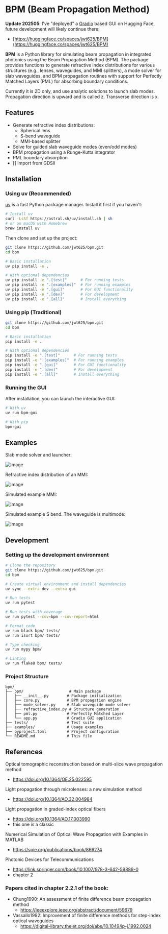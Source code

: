 # BPM (Beam Propagation Method)

**Update 202505**: I've "deployed" a [Gradio](https://www.gradio.app/) based GUI on Hugging Face, future development will likely continue there:
- [https://huggingface.co/spaces/jwt625/BPM](https://huggingface.co/spaces/jwt625/BPM)

**BPM** is a Python library for simulating beam propagation in integrated photonics using the Beam Propagation Method (BPM). The package provides functions to generate refractive index distributions for various structures (e.g., lenses, waveguides, and MMI splitters), a mode solver for slab waveguides, and BPM propagation routines with support for Perfectly Matched Layers (PML) for absorbing boundary conditions.

Currently it is 2D only, and use analytic solutions to launch slab modes. Propagation direction is upward and is called z. Transverse direction is x.

## Features

- Generate refractive index distributions:
  - Spherical lens
  - S-bend waveguide
  - MMI-based splitter
- Solve for guided slab waveguide modes (even/odd modes)
- BPM propagation using a Runge-Kutta integrator
- PML boundary absorption
- [] Import from GDSII

## Installation

### Using uv (Recommended)

[uv](https://github.com/astral-sh/uv) is a fast Python package manager. Install it first if you haven't:

```bash
# Install uv
curl -LsSf https://astral.sh/uv/install.sh | sh
# or on macOS with Homebrew
brew install uv
```

Then clone and set up the project:

```bash
git clone https://github.com/jwt625/bpm.git
cd bpm

# Basic installation
uv pip install -e .

# With optional dependencies
uv pip install -e ".[test]"      # For running tests
uv pip install -e ".[examples]"  # For running examples
uv pip install -e ".[gui]"       # For GUI functionality
uv pip install -e ".[dev]"       # For development
uv pip install -e ".[all]"       # Install everything
```

### Using pip (Traditional)

```bash
git clone https://github.com/jwt625/bpm.git
cd bpm

# Basic installation
pip install -e .

# With optional dependencies
pip install -e ".[test]"      # For running tests
pip install -e ".[examples]"  # For running examples
pip install -e ".[gui]"       # For GUI functionality
pip install -e ".[dev]"       # For development
pip install -e ".[all]"       # Install everything
```

### Running the GUI

After installation, you can launch the interactive GUI:

```bash
# With uv
uv run bpm-gui

# With pip
bpm-gui
```


## Examples

Slab mode solver and launcher:

![image](https://github.com/user-attachments/assets/5aad97f5-7521-431d-8578-9c7655831798)


Refractive index distribution of an MMI:

![image](https://github.com/user-attachments/assets/e15c0aac-7a6e-419b-9484-62c910e5ca1e)


Simulated example MMI:

![image](https://github.com/user-attachments/assets/d3ee4359-02d7-42cb-b568-d2f0eb55f7a0)


Simulated example S bend. The waveguide is multimode:

![image](https://github.com/user-attachments/assets/fdf6e0ba-5684-4312-8bb1-c2ab070e5de5)

## Development

### Setting up the development environment

```bash
# Clone the repository
git clone https://github.com/jwt625/bpm.git
cd bpm

# Create virtual environment and install dependencies
uv sync --extra dev --extra gui

# Run tests
uv run pytest

# Run tests with coverage
uv run pytest --cov=bpm --cov-report=html

# Format code
uv run black bpm/ tests/
uv run isort bpm/ tests/

# Type checking
uv run mypy bpm/

# Linting
uv run flake8 bpm/ tests/
```

### Project Structure

```
bpm/
├── bpm/                    # Main package
│   ├── __init__.py        # Package initialization
│   ├── core.py            # BPM propagation engine
│   ├── mode_solver.py     # Slab waveguide mode solver
│   ├── refractive_index.py # Structure generation
│   ├── pml.py             # Perfectly Matched Layer
│   └── app.py             # Gradio GUI application
├── tests/                 # Test suite
├── examples/              # Usage examples
├── pyproject.toml         # Project configuration
└── README.md              # This file
```




## References


Optical tomographic reconstruction based on multi-slice wave propagation method
- https://doi.org/10.1364/OE.25.022595

Light propagation through microlenses: a new simulation method
- https://doi.org/10.1364/AO.32.004984


Light propagation in graded-index optical fibers
- https://doi.org/10.1364/AO.17.003990
- this one is a classic


Numerical Simulation of Optical Wave Propagation with Examples in MATLAB
- https://spie.org/publications/book/866274

Photonic Devices for Telecommunications
- https://link.springer.com/book/10.1007/978-3-642-59889-0
- chapter 2

### Papers cited in chapter 2.2.1 of the book:

- Chung1990: An assessment of finite difference beam propagation method
	- https://ieeexplore.ieee.org/abstract/document/59679
- Vassallo1992: Improvement of finite difference methods for step-index optical waveguides
	- https://digital-library.theiet.org/doi/abs/10.1049/ip-j.1992.0024

